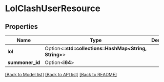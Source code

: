 # LolClashUserResource

## Properties

Name | Type | Description | Notes
------------ | ------------- | ------------- | -------------
**lol** | Option<**::std::collections::HashMap<String, String>**> |  | [optional]
**summoner_id** | Option<**i64**> |  | [optional]

[[Back to Model list]](../README.md#documentation-for-models) [[Back to API list]](../README.md#documentation-for-api-endpoints) [[Back to README]](../README.md)


